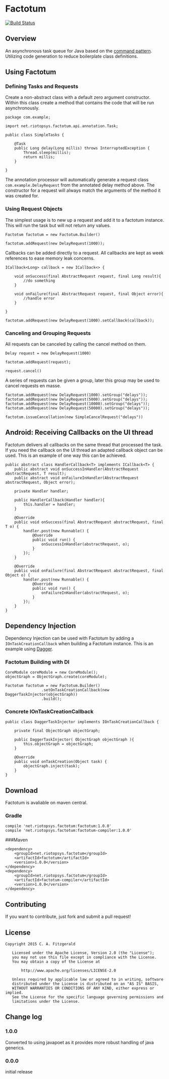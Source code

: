 # Factotum

[![Build Status](https://travis-ci.org/riotopsys/Factotum.svg?branch=master)](https://travis-ci.org/riotopsys/Factotum)

## Overview
An asynchronous task queue for Java based on the [command pattern][command]. Utilizing code generation to reduce boilerplate class definitions.

## Using Factotum

### Defining Tasks and Requests

Create a non-abstract class with a default zero argument constructor. Within this class create a method that contains the code that will be run asynchronously.

```
package com.example;

import net.riotopsys.factotum.api.annotation.Task;

public class SimpleTasks {

    @Task
    public Long delay(Long millis) throws InterruptedException {
        Thread.sleep(millis);
        return millis;
    }
    
}
``` 

The annotation processor will automatically generate a request class `com.example.DelayRequest` from the annotated delay method above. The constructor for a request will always match the arguments of the method it was created for.

### Using Request Objects

The simplest usage is to new up a request and add it to a factotum instance. This will run the task but will not return any values.

```
Factotum factotum = new Factotum.Builder()

factotum.addRequest(new DelayRequest(1000));
```

Callbacks can be added directly to a request. All callbacks are kept as week references to ease memory leak concerns. 

```
ICallback<Long> callback = new ICallback<> {

    void onSuccess(final AbstractRequest request, final Long result){
    	//do something
    }

    void onFailure(final AbstractRequest request, final Object error){
    	//handle error
    }

}

factotum.addRequest(new DelayRequest(1000).setCallback(callback));
```
### Canceling and Grouping Requests 

All requests can be canceled by calling the cancel method on them. 

```
Delay request = new DelayRequest(1000)

factotum.addRequest(request);

request.cancel()
```

A series of requests can be given a group, later this group may be used to cancel requests en masse.

```
factotum.addRequest(new DelayRequest(1000).setGroup("delays"));
factotum.addRequest(new DelayRequest(5000).setGroup("delays"));
factotum.addRequest(new DelayRequest(10000).setGroup("delays"));
factotum.addRequest(new DelayRequest(50000).setGroup("delays"));

factotum.issueCancellation(new SimpleCancelRequest("delays"))
```
## Android: Receiving Callbacks on the UI thread

Factotum delivers all callbacks on the same thread that processed the task. If you need the callback on the UI thread an adapted callback object can be used. This is an example of one way this can be achieved.

```
public abstract class HandlerCallback<T> implements ICallback<T> {
    public abstract void onSuccessInHandler(AbstractRequest abstractRequest, T result);
    public abstract void onFailureInHandler(AbstractRequest abstractRequest, Object error);

    private Handler handler;

    public HandlerCallback(Handler handler){
        this.handler = handler;
    }

    @Override
    public void onSuccess(final AbstractRequest abstractRequest, final T o) {
        handler.post(new Runnable() {
            @Override
            public void run() {
                onSuccessInHandler(abstractRequest, o);
            }
        });
    }

    @Override
    public void onFailure(final AbstractRequest abstractRequest, final Object o) {
        handler.post(new Runnable() {
            @Override
            public void run() {
                onFailureInHandler(abstractRequest, o);
            }
        });
    }
}
```


## Dependency Injection

Dependency Injection can be used with Factotum by adding a `IOnTaskCreationCallback` when building a Factotum instance. This is an example using [Dagger][dagger].

### Factotum Building with DI
```
CoreModule coreModule = new CoreModule();
objectGraph = ObjectGraph.create(coreModule);

Factotum factotum = new Factotum.Builder()
                .setOnTaskCreationCallback(new DaggerTaskInjector(objectGraph))
                .build();
```

### Concrete IOnTaskCreationCallback 
```
public class DaggerTaskInjector implements IOnTaskCreationCallback {

    private final ObjectGraph objectGraph;

    public DaggerTaskInjector( ObjectGraph objectGraph ){
        this.objectGraph = objectGraph;
    }

    @Override
    public void onTaskCreation(Object task) {
        objectGraph.inject(task);
    }
}
```

## Download
Factotum is avaliable on maven central.

### Gradle
```
compile 'net.riotopsys.factotum:factotum:1.0.0'
compile 'net.riotopsys.factotum:factotum-compiler:1.0.0'
```

###Maven
```
<dependency>
    <groupId>net.riotopsys.factotum</groupId>
    <artifactId>factotum</artifactId>
    <version>1.0.0</version>
</dependency>
<dependency>
    <groupId>net.riotopsys.factotum</groupId>
    <artifactId>factotum-compiler</artifactId>
    <version>1.0.0</version>
</dependency>
```

## Contributing

If you want to contribute, just fork and submit a pull request!

## License
```
Copyright 2015 C. A. Fitzgerald

   Licensed under the Apache License, Version 2.0 (the "License");
   you may not use this file except in compliance with the License.
   You may obtain a copy of the License at

       http://www.apache.org/licenses/LICENSE-2.0

   Unless required by applicable law or agreed to in writing, software
   distributed under the License is distributed on an "AS IS" BASIS,
   WITHOUT WARRANTIES OR CONDITIONS OF ANY KIND, either express or implied.
   See the License for the specific language governing permissions and
   limitations under the License.
```

## Change log

### 1.0.0 
Converted to using javapoet as it provides more robust handling of java generics.

### 0.0.0 
initial release


[command]: http://en.wikipedia.org/wiki/Command_pattern
[dagger]: http://square.github.io/dagger/